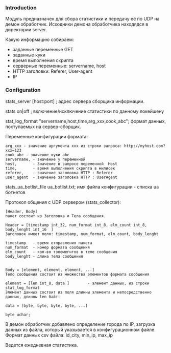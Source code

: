 ### Introduction

Модуль предназначен для сбора статистики и передачу её по UDP на демон обработчик. Исходники демона обработчика находядся в директории server.

Какую информацию собираем: 
- заданные переменные GET
- заданные куки
- время выполнения скрипта
- серверные переменные: servername, host 
- HTTP заголовки: Referer, User-agent
- IP

### Configuration


stats_server [host:port] ; 		адрес сервера сборщика информации.

stats on|off ;		 включение/исключение статистики по данному локейшену

stat_log_format  "servername,host,time,arg_xxx,cook_abc";  формат данных, поступаемых на сервер-сборщик.

Переменные конфигурации формата:

	arg_xxx - значение аргумента xxx из строки запроса: http://myhost.com?xxx=123 
	cook_abc - значение куки abc
	servername, - значение y переменной
	host,		- Значение в запросе переменной  Host
	time,		- время выполнения скрипта в милисек
	referer,	- значение заголовка HTTP : Referer
	user_agent	- значение заголовка HTTP : UserAgent


stats_ua_botlist_file ua_botlist.txt; имя файла конфигурации - списка ua ботнетов




Протокол общения с UDP сервером (stats_collector):

	[Header, Body]
	пакет состоит из Заголовка и Тела сообщения. 

	Header = [timestamp int_32, num_format int_8, elm_count int_8, body_lenght int_16  ]
	Заголовок имеет поля: timestamp, num_format, elm_count, body_lenght

	timestamp 	- время отправления пакета
	num_format 	- номер формата сообщения
	elm_count 	- кол-во тэлемегнтов в теле сообщения
	body_lenght	- длина тела сообщения


	Body = [element, element, element, ...]
	Тело сообщения состоит из множества элементов формата сообщения

	element = [len int_8, data ]		- элемент данных, из строки stat_log_format 
	Элемент данных состоит из поля длинны элемента и непосредственно данных, длинны len байт:

	data = [byte, byte, byte, byte, ...] 

	byte uchar;

В демон обработчик добавлено определение города по IP, загрузка данных из файла, который указывается в конфигурационном файле.
Формат данных csv файла: id_city, min_ip, max_ip

Ведется ежедневная статистика.
